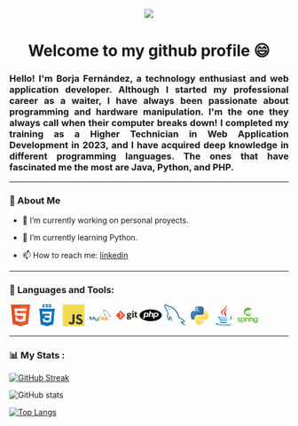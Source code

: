 <div id="header" align="center">
    <img src="https://media.tenor.com/tKYbGz3wNCAAAAAi/catscafe-penguin.gif" width="200">
    <h1 align="center">Welcome to my github profile 😄 </h1>
    <h3 align="justify">
        Hello! I'm Borja Fernández, a technology enthusiast and web application developer. Although I started my professional career as a waiter, I have always been passionate about programming and hardware manipulation. I'm the one they always call when their computer breaks down!
        I completed my training as a Higher Technician in Web Application Development in 2023, and I have acquired deep knowledge in different programming languages. The ones that have fascinated me the most are Java, Python, and PHP. 
    </h3>
</div>

---

### 👾 About Me 
 

- 🔭 I’m currently working on personal proyects.

- 🌱 I’m currently learning Python.

- 📫 How to reach me: [linkedin](https://www.linkedin.com/in/borjafg/)

---


<div align="left">
    <h3>🔨 Languages and Tools:</h3>
    <div id="tech">
        <img src="https://github.com/devicons/devicon/blob/master/icons/html5/html5-original.svg" title="HTML5" alt="HTML" width="40" height="40"/>&nbsp;
        <img src="https://github.com/devicons/devicon/blob/master/icons/css3/css3-plain-wordmark.svg"  title="CSS3" alt="CSS" width="40" height="40"/>&nbsp;
        <img src="https://github.com/devicons/devicon/blob/master/icons/javascript/javascript-original.svg" title="JavaScript" alt="JavaScript" width="40" height="40"/>&nbsp;
        <img src="https://github.com/devicons/devicon/blob/master/icons/mysql/mysql-original-wordmark.svg" title="MySQL"  alt="MySQL" width="40" height="40"/>&nbsp;
        <img src="https://github.com/devicons/devicon/blob/master/icons/git/git-original-wordmark.svg" title="Git" **alt="Git" width="40" height="40"/>
        <img src="https://github.com/devicons/devicon/blob/master/icons/php/php-plain.svg" title="php" **alt="php" width="40" height="40"/>
        <img src="https://github.com/devicons/devicon/blob/master/icons/mysql/mysql-plain.svg" title="mysql" **alt="mysql" width="40" height="40"/>
        <img src="https://github.com/devicons/devicon/blob/master/icons/python/python-original.svg" title="Python" **alt="Python" width="40" height="40"/>        
        <img src="https://github.com/devicons/devicon/blob/master/icons/java/java-original.svg" title="Java" **alt="Java" width="40" height="40"/>
        <img src="https://github.com/devicons/devicon/blob/master/icons/spring/spring-original-wordmark.svg" title="Spring" **alt="Spring" width="40" height="40"/>
    </div>
</div>

---

### 📊 My Stats :

[![GitHub Streak](http://github-readme-streak-stats.herokuapp.com?user=YouDevs&theme=tokyonight)](https://git.io/streak-stats)

![GitHub stats](https://github-readme-stats.vercel.app/api?username=BarmanDev&show_icons=true&theme=tokyonight)

[![Top Langs](https://github-readme-stats.vercel.app/api/top-langs/?username=BarmanDev&theme=tokyonight)](https://github.com/anuraghazra/github-readme-stats)

